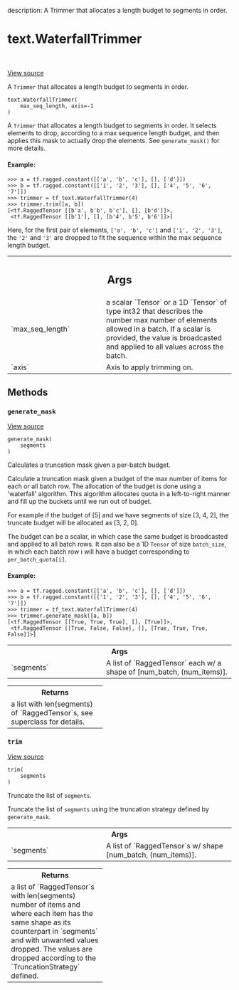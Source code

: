 description: A Trimmer that allocates a length budget to segments in order.

<div itemscope itemtype="http://developers.google.com/ReferenceObject">
<meta itemprop="name" content="text.WaterfallTrimmer" />
<meta itemprop="path" content="Stable" />
<meta itemprop="property" content="__init__"/>
<meta itemprop="property" content="generate_mask"/>
<meta itemprop="property" content="trim"/>
</div>

# text.WaterfallTrimmer

<!-- Insert buttons and diff -->

<table class="tfo-notebook-buttons tfo-api nocontent" align="left">

</table>

<a target="_blank" class="external" href="https://github.com/tensorflow/text/tree/master/tensorflow_text/python/ops/trimmer_ops.py">View
source</a>

A `Trimmer` that allocates a length budget to segments in order.

<pre class="devsite-click-to-copy prettyprint lang-py tfo-signature-link">
<code>text.WaterfallTrimmer(
    max_seq_length, axis=-1
)
</code></pre>



<!-- Placeholder for "Used in" -->

A `Trimmer` that allocates a length budget to segments in order. It selects
elements to drop, according to a max sequence length budget, and then applies
this mask to actually drop the elements. See `generate_mask()` for more details.

#### Example:

```
>>> a = tf.ragged.constant([['a', 'b', 'c'], [], ['d']])
>>> b = tf.ragged.constant([['1', '2', '3'], [], ['4', '5', '6', '7']])
>>> trimmer = tf_text.WaterfallTrimmer(4)
>>> trimmer.trim([a, b])
[<tf.RaggedTensor [[b'a', b'b', b'c'], [], [b'd']]>,
 <tf.RaggedTensor [[b'1'], [], [b'4', b'5', b'6']]>]
```

Here, for the first pair of elements, `['a', 'b', 'c']` and `['1', '2', '3']`,
the `'2'` and `'3'` are dropped to fit the sequence within the max sequence
length budget.

<!-- Tabular view -->
 <table class="responsive fixed orange">
<colgroup><col width="214px"><col></colgroup>
<tr><th colspan="2"><h2 class="add-link">Args</h2></th></tr>

<tr>
<td>
`max_seq_length`
</td>
<td>
a scalar `Tensor` or a 1D `Tensor` of type int32 that
describes the number max number of elements allowed in a batch. If a
scalar is provided, the value is broadcasted and applied to all values
across the batch.
</td>
</tr><tr>
<td>
`axis`
</td>
<td>
Axis to apply trimming on.
</td>
</tr>
</table>



## Methods

<h3 id="generate_mask"><code>generate_mask</code></h3>

<a target="_blank" class="external" href="https://github.com/tensorflow/text/tree/master/tensorflow_text/python/ops/trimmer_ops.py">View
source</a>

<pre class="devsite-click-to-copy prettyprint lang-py tfo-signature-link">
<code>generate_mask(
    segments
)
</code></pre>

Calculates a truncation mask given a per-batch budget.

Calculate a truncation mask given a budget of the max number of items for
each or all batch row. The allocation of the budget is done using a
'waterfall' algorithm. This algorithm allocates quota in a left-to-right
manner and fill up the buckets until we run out of budget.

For example if the budget of [5] and we have segments of size
[3, 4, 2], the truncate budget will be allocated as [3, 2, 0].

The budget can be a scalar, in which case the same budget is broadcasted
and applied to all batch rows. It can also be a 1D `Tensor` of size
`batch_size`, in which each batch row i will have a budget corresponding to
`per_batch_quota[i]`.

#### Example:

```
>>> a = tf.ragged.constant([['a', 'b', 'c'], [], ['d']])
>>> b = tf.ragged.constant([['1', '2', '3'], [], ['4', '5', '6', '7']])
>>> trimmer = tf_text.WaterfallTrimmer(4)
>>> trimmer.generate_mask([a, b])
[<tf.RaggedTensor [[True, True, True], [], [True]]>,
 <tf.RaggedTensor [[True, False, False], [], [True, True, True, False]]>]
```

<!-- Tabular view -->
 <table class="responsive fixed orange">
<colgroup><col width="214px"><col></colgroup>
<tr><th colspan="2">Args</th></tr>

<tr>
<td>
`segments`
</td>
<td>
A list of `RaggedTensor` each w/ a shape of [num_batch,
(num_items)].
</td>
</tr>
</table>

<!-- Tabular view -->
 <table class="responsive fixed orange">
<colgroup><col width="214px"><col></colgroup>
<tr><th colspan="2">Returns</th></tr>
<tr class="alt">
<td colspan="2">
a list with len(segments) of `RaggedTensor`s, see superclass for details.
</td>
</tr>

</table>



<h3 id="trim"><code>trim</code></h3>

<a target="_blank" class="external" href="https://github.com/tensorflow/text/tree/master/tensorflow_text/python/ops/trimmer_ops.py">View
source</a>

<pre class="devsite-click-to-copy prettyprint lang-py tfo-signature-link">
<code>trim(
    segments
)
</code></pre>

Truncate the list of `segments`.

Truncate the list of `segments` using the truncation strategy defined by
`generate_mask`.

<!-- Tabular view -->
 <table class="responsive fixed orange">
<colgroup><col width="214px"><col></colgroup>
<tr><th colspan="2">Args</th></tr>

<tr>
<td>
`segments`
</td>
<td>
A list of `RaggedTensor`s w/ shape [num_batch, (num_items)].
</td>
</tr>
</table>



<!-- Tabular view -->
 <table class="responsive fixed orange">
<colgroup><col width="214px"><col></colgroup>
<tr><th colspan="2">Returns</th></tr>
<tr class="alt">
<td colspan="2">
a list of `RaggedTensor`s with len(segments) number of items and where
each item has the same shape as its counterpart in `segments` and
with unwanted values dropped. The values are dropped according to the
`TruncationStrategy` defined.
</td>
</tr>

</table>





